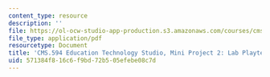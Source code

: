 ```yaml
---
content_type: resource
description: ''
file: https://ol-ocw-studio-app-production.s3.amazonaws.com/courses/cms-594-education-technology-studio-spring-2019/571384f816c6f9bd72b505efebe08c7d_MITCMS_594S19_mini2_lab.pdf
file_type: application/pdf
resourcetype: Document
title: 'CMS.594 Education Technology Studio, Mini Project 2: Lab Playtest'
uid: 571384f8-16c6-f9bd-72b5-05efebe08c7d
---
```

